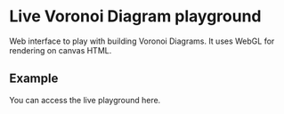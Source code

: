 # Live Voronoi Diagram playground

Web interface to play with building Voronoi Diagrams. It uses WebGL for rendering on canvas HTML.

## Example

You can access the live playground here.
